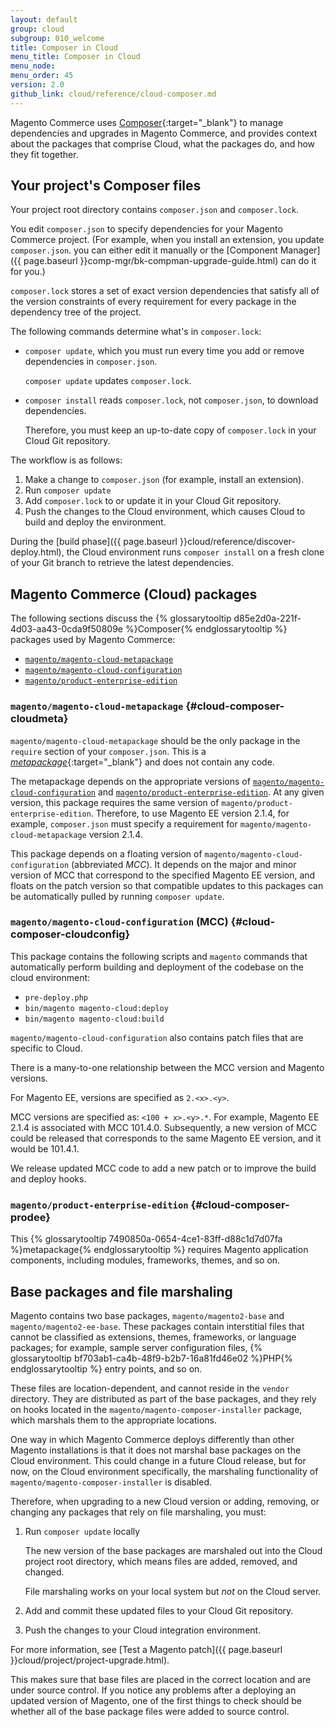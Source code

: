 ```yaml
---
layout: default
group: cloud
subgroup: 010_welcome
title: Composer in Cloud
menu_title: Composer in Cloud
menu_node:
menu_order: 45
version: 2.0
github_link: cloud/reference/cloud-composer.md
---
```


Magento Commerce uses [Composer](https://getcomposer.org/doc){:target="_blank"} to manage dependencies and upgrades in Magento Commerce, and provides context about the packages that comprise Cloud, what the packages do, and how they fit together.

## Your project's Composer files
Your project root directory contains `composer.json` and `composer.lock`.

You edit `composer.json` to specify dependencies for your Magento Commerce project. (For example, when you install an extension, you update `composer.json`. you can either edit it manually or the [Component Manager]({{ page.baseurl }}comp-mgr/bk-compman-upgrade-guide.html) can do it for you.)

`composer.lock` stores a set of exact version dependencies that satisfy all of the version constraints of every requirement for every package in the dependency tree of the project.

The following commands determine what's in `composer.lock`:

*	`composer update`, which you must run every time you add or remove dependencies in `composer.json`.

	`composer update` updates `composer.lock`.

*	`composer install` reads `composer.lock`, not `composer.json`, to download dependencies.

	Therefore, you must keep an up-to-date copy of `composer.lock` in your Cloud Git repository.

The workflow is as follows:

1.	Make a change to `composer.json` (for example, install an extension).
2.	Run `composer update`
3.	Add `composer.lock` to or update it in your Cloud Git repository.
4.	Push the changes to the Cloud environment, which causes Cloud to build and deploy the environment.

During the [build phase]({{ page.baseurl }}cloud/reference/discover-deploy.html), the Cloud environment runs `composer install` on a fresh clone of your Git branch to retrieve the latest dependencies.

## Magento Commerce (Cloud) packages
The following sections discuss the {% glossarytooltip d85e2d0a-221f-4d03-aa43-0cda9f50809e %}Composer{% endglossarytooltip %} packages used by Magento Commerce:

*	[`magento/magento-cloud-metapackage`](#cloud-composer-cloudmeta)
*	[`magento/magento-cloud-configuration`](#cloud-composer-cloudconfig)
*	[`magento/product-enterprise-edition`](#cloud-composer-prodee)

### `magento/magento-cloud-metapackage` {#cloud-composer-cloudmeta}
`magento/magento-cloud-metapackage` should be the only package in the `require` section of your `composer.json`. This is a [_metapackage_](https://getcomposer.org/doc/04-schema.md#type){:target="_blank"} and does not contain any code.

The metapackage depends on the appropriate versions of [`magento/magento-cloud-configuration`](#cloud-composer-cloudconfig) and [`magento/product-enterprise-edition`](#cloud-composer-prodee). At any given version, this package requires the same version of `magento/product-enterprise-edition`. Therefore, to use Magento EE version 2.1.4, for example, `composer.json` must specify a requirement for `magento/magento-cloud-metapackage` version 2.1.4.

This package depends on a floating version of `magento/magento-cloud-configuration` (abbreviated _MCC_). It depends on the major and minor version of MCC that correspond to the specified Magento EE version, and floats on the patch version so that compatible updates to this packages can be automatically pulled by running `composer update`.

### `magento/magento-cloud-configuration` (MCC) {#cloud-composer-cloudconfig}
This package contains the following scripts and `magento` commands that automatically perform building and deployment of the codebase on the cloud environment:

 * `pre-deploy.php`
 * `bin/magento magento-cloud:deploy`
 * `bin/magento magento-cloud:build`

`magento/magento-cloud-configuration` also contains patch files that are specific to Cloud.

There is a many-to-one relationship between the MCC version and Magento versions.

For Magento EE, versions are specified as `2.<x>.<y>`.

MCC versions are specified as: `<100 + x>.<y>.*`. For example, Magento EE 2.1.4 is associated with MCC 101.4.0. Subsequently, a new version of MCC could be released that corresponds to the same Magento EE version, and it would be 101.4.1.

We release updated MCC code to add a new patch or to improve the build and deploy hooks.

### `magento/product-enterprise-edition` {#cloud-composer-prodee}
This {% glossarytooltip 7490850a-0654-4ce1-83ff-d88c1d7d07fa %}metapackage{% endglossarytooltip %} requires Magento application components, including modules, frameworks, themes, and so on.

## Base packages and file marshaling
Magento contains two base packages, `magento/magento2-base` and `magento/magento2-ee-base`. These packages contain interstitial files that cannot be classified as extensions, themes, frameworks, or language packages; for example, sample server configuration files, {% glossarytooltip bf703ab1-ca4b-48f9-b2b7-16a81fd46e02 %}PHP{% endglossarytooltip %} entry points, and so on.

These files are location-dependent, and cannot reside in the `vendor` directory. They are distributed as part of the base packages, and they rely on hooks located in the `magento/magento-composer-installer` package, which marshals them to the appropriate locations.

One way in which Magento Commerce deploys differently than other Magento installations is that it does not marshal base packages on the Cloud environment. This could change in a future Cloud release, but for now, on the Cloud environment specifically, the marshaling functionality of `magento/magento-composer-installer` is disabled.

Therefore, when upgrading to a new Cloud version or adding, removing, or changing any packages that rely on file marshaling, you must:

1.	Run `composer update` locally

	The new version of the base packages are marshaled out into the Cloud project root directory, which means files are added, removed, and changed.

	File marshaling works on your local system but _not_ on the Cloud server.

2.	Add and commit these updated files to your Cloud Git repository.
3.	Push the changes to your Cloud integration environment.

For more information, see [Test a Magento patch]({{ page.baseurl }}cloud/project/project-upgrade.html).

This makes sure that base files are placed in the correct location and are under source control. If you notice any problems after a deploying an updated version of Magento, one of the first things to check should be whether all of the base package files were added to source control.
